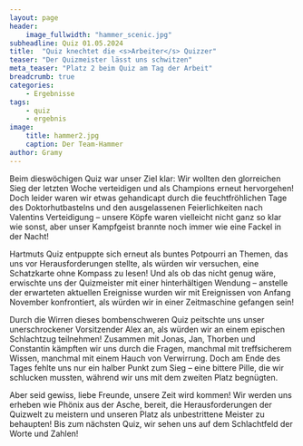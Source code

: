 ```yaml
---
layout: page
header:
    image_fullwidth: "hammer_scenic.jpg"
subheadline: Quiz 01.05.2024
title:  "Quiz knechtet die <s>Arbeiter</s> Quizzer"
teaser: "Der Quizmeister lässt uns schwitzen"
meta_teaser: "Platz 2 beim Quiz am Tag der Arbeit"
breadcrumb: true
categories:
    - Ergebnisse
tags:
    - quiz
    - ergebnis
image:
    title: hammer2.jpg
    caption: Der Team-Hammer
author: Gramy
---
```


Beim dieswöchigen Quiz war unser Ziel klar: Wir wollten den glorreichen Sieg der letzten Woche verteidigen und als Champions erneut hervorgehen! Doch leider waren wir etwas gehandicapt durch die feuchtfröhlichen Tage des Doktorhutbastelns und den ausgelassenen Feierlichkeiten nach Valentins Verteidigung – unsere Köpfe waren vielleicht nicht ganz so klar wie sonst, aber unser Kampfgeist brannte noch immer wie eine Fackel in der Nacht!

Hartmuts Quiz entpuppte sich erneut als buntes Potpourri an Themen, das uns vor Herausforderungen stellte, als würden wir versuchen, eine Schatzkarte ohne Kompass zu lesen! Und als ob das nicht genug wäre, erwischte uns der Quizmeister mit einer hinterhältigen Wendung – anstelle der erwarteten aktuellen Ereignisse wurden wir mit Ereignissen von Anfang November konfrontiert, als würden wir in einer Zeitmaschine gefangen sein!

Durch die Wirren dieses bombenschweren Quiz peitschte uns unser unerschrockener Vorsitzender Alex an, als würden wir an einem epischen Schlachtzug teilnehmen! Zusammen mit Jonas, Jan, Thorben und Constantin kämpften wir uns durch die Fragen, manchmal mit treffsicherem Wissen, manchmal mit einem Hauch von Verwirrung. Doch am Ende des Tages fehlte uns nur ein halber Punkt zum Sieg – eine bittere Pille, die wir schlucken mussten, während wir uns mit dem zweiten Platz begnügten.

Aber seid gewiss, liebe Freunde, unsere Zeit wird kommen! Wir werden uns erheben wie Phönix aus der Asche, bereit, die Herausforderungen der Quizwelt zu meistern und unseren Platz als unbestrittene Meister zu behaupten! Bis zum nächsten Quiz, wir sehen uns auf dem Schlachtfeld der Worte und Zahlen!